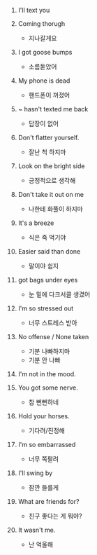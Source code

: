 1. I'll text you 

2. Coming thorugh 

    - 지나갈게요

3. I got goose bumps

    - 소름돋았어

4. My phone is dead

    - 핸드폰이 꺼졌어

5. ~ hasn't texted me back

    - 답장이 없어

6. Don't flatter yourself.

    - 잘난 척 하지마

7. Look on the bright side

    - 긍정적으로 생각해

8. Don't take it out on me

    - 나한테 화풀이 하지마

9. It's a breeze

    - 식은 죽 먹기야

10. Easier said than done

    - 말이야 쉽지

11. got bags under eyes

    - 눈 밑에 다크서클 생겼어

12. I'm so stressed out

    - 너무 스트레스 받아

13. No offense / None taken

    - 기분 나빠하지마
    - 기분 안 나빠

14. I'm not in the mood.

15. You got some nerve.

    - 참 뻔뻔하네

16. Hold your horses.

    - 기다려/진정해

17. I'm so embarrassed

    - 너무 쪽팔려

18. I'll swing by 

    - 잠깐 들를게

19. What are friends for?

    - 친구 좋다는 게 뭐야?

20. It wasn't me.

    - 난 억울해
